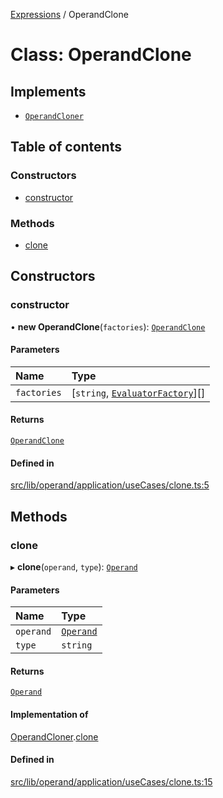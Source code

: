 [Expressions](../README.md) / OperandClone

# Class: OperandClone

## Implements

- [`OperandCloner`](../interfaces/OperandCloner.md)

## Table of contents

### Constructors

- [constructor](OperandClone.md#constructor)

### Methods

- [clone](OperandClone.md#clone)

## Constructors

### constructor

• **new OperandClone**(`factories`): [`OperandClone`](OperandClone.md)

#### Parameters

| Name | Type |
| :------ | :------ |
| `factories` | [`string`, [`EvaluatorFactory`](../interfaces/EvaluatorFactory.md)][] |

#### Returns

[`OperandClone`](OperandClone.md)

#### Defined in

[src/lib/operand/application/useCases/clone.ts:5](https://github.com/data7expressions/3xpr/blob/95c7d152921f5a8f5f272209d2eafc5adcde5f98/src/lib/operand/application/useCases/clone.ts#L5)

## Methods

### clone

▸ **clone**(`operand`, `type`): [`Operand`](Operand.md)

#### Parameters

| Name | Type |
| :------ | :------ |
| `operand` | [`Operand`](Operand.md) |
| `type` | `string` |

#### Returns

[`Operand`](Operand.md)

#### Implementation of

[OperandCloner](../interfaces/OperandCloner.md).[clone](../interfaces/OperandCloner.md#clone)

#### Defined in

[src/lib/operand/application/useCases/clone.ts:15](https://github.com/data7expressions/3xpr/blob/95c7d152921f5a8f5f272209d2eafc5adcde5f98/src/lib/operand/application/useCases/clone.ts#L15)
